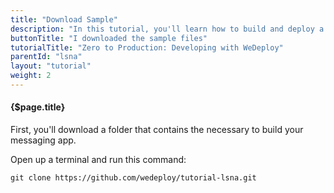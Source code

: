 ```yaml
---
title: "Download Sample"
description: "In this tutorial, you'll learn how to build and deploy a chat app with WeDeploy."
buttonTitle: "I downloaded the sample files"
tutorialTitle: "Zero to Production: Developing with WeDeploy"
parentId: "lsna"
layout: "tutorial"
weight: 2
---
```


#### {$page.title}

First, you'll download a folder that contains the necessary to build your messaging app.

Open up a terminal and run this command:

```xml
git clone https://github.com/wedeploy/tutorial-lsna.git
````
